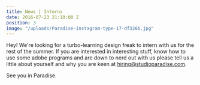 ```yaml
---
title: News | Interns
date: 2016-07-23 21:10:00 Z
position: 3
image: "/uploads/Paradise-instagram-type-17-df326b.jpg"
---
```


Hey! We're looking for a turbo-learning design freak to intern with us for the rest of the summer. If you are interested in interesting stuff, know how to use some adobe programs and are down to nerd out with us please tell us a little about yourself and why you are keen at hiring@studioparadise.com.

See you in Paradise.